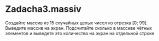 # Zadacha3.massiv
Создайте массив из 15 случайных целых чисел из отрезка [0; 99]. Выведите
массив на экран. Подсчитайте сколько в массиве чётных элементов и выведете
это количество на экран на отдельной строке
